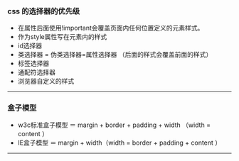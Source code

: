 ### css 的选择器的优先级
* 在属性后面使用!important会覆盖页面内任何位置定义的元素样式。
* 作为style属性写在元素内的样式
* id选择器
* 类选择器 = 伪类选择器=属性选择器 （后面的样式会覆盖前面的样式）
* 标签选择器
* 通配符选择器
* 浏览器自定义的样式 ​

----

### 盒子模型

* w3c标准盒子模型 ＝ margin + border + padding + width （width = content ）
* IE盒子模型 ＝ margin + width（width = border + padding + content ）

----
